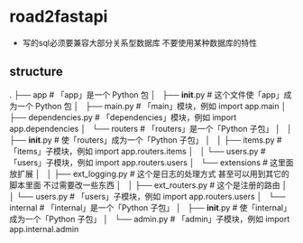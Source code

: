 # road2fastapi

- 写的sql必须要兼容大部分关系型数据库 不要使用某种数据库的特性

## structure
.
├── app                  # 「app」是一个 Python 包
│   ├── __init__.py      # 这个文件使「app」成为一个 Python 包
│   ├── main.py          # 「main」模块，例如 import app.main
│   ├── dependencies.py  # 「dependencies」模块，例如 import app.dependencies
│   └── routers          # 「routers」是一个「Python 子包」
│   │   ├── __init__.py  # 使「routers」成为一个「Python 子包」
│   │   ├── items.py     # 「items」子模块，例如 import app.routers.items
│   │   └── users.py     # 「users」子模块，例如 import app.routers.users
│   └── extensions                  # 这里面放扩展
│   │   ├── ext_logging.py          # 这个是日志的处理方式 甚至可以用到其它的脚本里面 不过需要改一些东西
│   │   ├── ext_routers.py          # 这个是注册的路由
│   │   └── users.py     # 「users」子模块，例如 import app.routers.users
│   └── internal         # 「internal」是一个「Python 子包」
│       ├── __init__.py  # 使「internal」成为一个「Python 子包」
│       └── admin.py     # 「admin」子模块，例如 import app.internal.admin